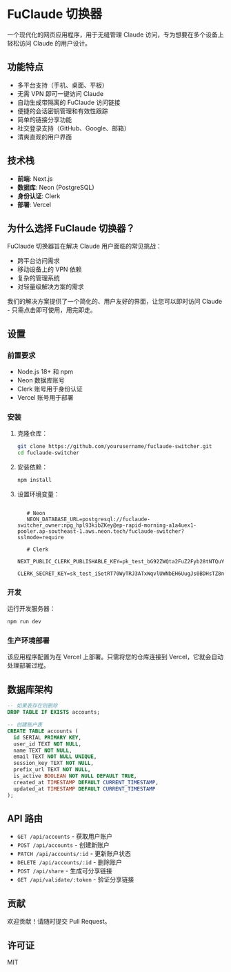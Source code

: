 # FuClaude 切换器

一个现代化的网页应用程序，用于无缝管理 Claude 访问，专为想要在多个设备上轻松访问 Claude 的用户设计。

## 功能特点

- 多平台支持（手机、桌面、平板）
- 无需 VPN 即可一键访问 Claude
- 自动生成带隔离的 FuClaude 访问链接
- 便捷的会话密钥管理和有效性跟踪
- 简单的链接分享功能
- 社交登录支持（GitHub、Google、邮箱）
- 清爽直观的用户界面

## 技术栈

- **前端**: Next.js
- **数据库**: Neon (PostgreSQL)
- **身份认证**: Clerk
- **部署**: Vercel

## 为什么选择 FuClaude 切换器？

FuClaude 切换器旨在解决 Claude 用户面临的常见挑战：

- 跨平台访问需求
- 移动设备上的 VPN 依赖
- 复杂的管理系统
- 对轻量级解决方案的需求

我们的解决方案提供了一个简化的、用户友好的界面，让您可以即时访问 Claude - 只需点击即可使用，用完即走。

## 设置

### 前置要求

- Node.js 18+ 和 npm
- Neon 数据库账号
- Clerk 账号用于身份认证
- Vercel 账号用于部署

### 安装

1. 克隆仓库：
   ```bash
   git clone https://github.com/yourusername/fuclaude-switcher.git
   cd fuclaude-switcher
   ```

2. 安装依赖：
   ```bash
   npm install
   ```

3. 设置环境变量：
   ```env
   
      # Neon
      NEON_DATABASE_URL=postgresql://fuclaude-switcher_owner:npg_hpl93kibZKey@ep-rapid-morning-a1a4uex1-pooler.ap-southeast-1.aws.neon.tech/fuclaude-switcher?sslmode=require

      # Clerk
      NEXT_PUBLIC_CLERK_PUBLISHABLE_KEY=pk_test_bG92ZWQta2FuZ2Fyb28tNTQuY2xlcmsuYWNjb3VudHMuZGV2JA
      CLERK_SECRET_KEY=sk_test_iSetRT70WyTRJ3ATxWqvlUWNbEH6UugJs0BDHsTZ8n
   ```

### 开发

运行开发服务器：

```bash
npm run dev
```

### 生产环境部署

该应用程序配置为在 Vercel 上部署。只需将您的仓库连接到 Vercel，它就会自动处理部署过程。

## 数据库架构

```sql
-- 如果表存在则删除
DROP TABLE IF EXISTS accounts;

-- 创建账户表
CREATE TABLE accounts (
  id SERIAL PRIMARY KEY,
  user_id TEXT NOT NULL,
  name TEXT NOT NULL,
  email TEXT NOT NULL UNIQUE,
  session_key TEXT NOT NULL,
  prefix_url TEXT NOT NULL,
  is_active BOOLEAN NOT NULL DEFAULT TRUE,
  created_at TIMESTAMP DEFAULT CURRENT_TIMESTAMP,
  updated_at TIMESTAMP DEFAULT CURRENT_TIMESTAMP
); 
```

## API 路由

- `GET /api/accounts` - 获取用户账户
- `POST /api/accounts` - 创建新账户
- `PATCH /api/accounts/:id` - 更新账户状态
- `DELETE /api/accounts/:id` - 删除账户
- `POST /api/share` - 生成可分享链接
- `GET /api/validate/:token` - 验证分享链接

## 贡献

欢迎贡献！请随时提交 Pull Request。

## 许可证

MIT
